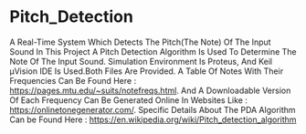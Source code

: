 # Pitch_Detection
A Real-Time System Which Detects The Pitch(The Note) Of The Input Sound
In This Project A Pitch Detection Algorithm Is Used To Determine The Note Of The Input Sound.
Simulation Environment Is Proteus, And Keil μVision IDE Is Used.Both Files Are Provided.
A Table Of Notes With Their Frequencies Can Be Found Here : https://pages.mtu.edu/~suits/notefreqs.html.
And A Downloadable Version Of Each Frequency Can Be Generated Online In Websites Like : https://onlinetonegenerator.com/.
Specific Details About The PDA Algorithm Can be Found Here : https://en.wikipedia.org/wiki/Pitch_detection_algorithm
